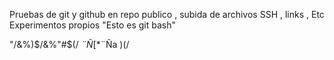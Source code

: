 Pruebas de git y github en repo publico ,
subida de archivos SSH , links , Etc Experimentos propios
"Esto es git bash"

"/&%)$/&%"#$(/
*¨Ñ*[*¨Ña
)(/